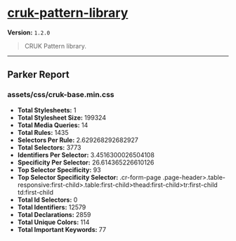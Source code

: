 # [cruk-pattern-library]( https://github.com/CRUKorg/cruk-pattern-library )

**Version:** `1.2.0`

> CRUK Pattern library.

* * *

## Parker Report

### assets/css/cruk-base.min.css

- **Total Stylesheets:** 1
- **Total Stylesheet Size:** 199324
- **Total Media Queries:** 14
- **Total Rules:** 1435
- **Selectors Per Rule:** 2.629268292682927
- **Total Selectors:** 3773
- **Identifiers Per Selector:** 3.4516300026504108
- **Specificity Per Selector:** 26.614365226610126
- **Top Selector Specificity:** 93
- **Top Selector Specificity Selector:** .cr-form-page .page-header>.table-responsive:first-child>.table:first-child>thead:first-child>tr:first-child td:first-child
- **Total Id Selectors:** 0
- **Total Identifiers:** 12579
- **Total Declarations:** 2859
- **Total Unique Colors:** 114
- **Total Important Keywords:** 77
